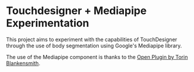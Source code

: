 # Touchdesigner + Mediapipe Experimentation

This project aims to experiment with the capabilities of TouchDesigner through the use of body segmentation using Google's Mediapipe library.

The use of the Mediapipe component is thanks to the [Open Plugin by Torin Blankensmith](https://github.com/torinmb/mediapipe-touchdesigner).
